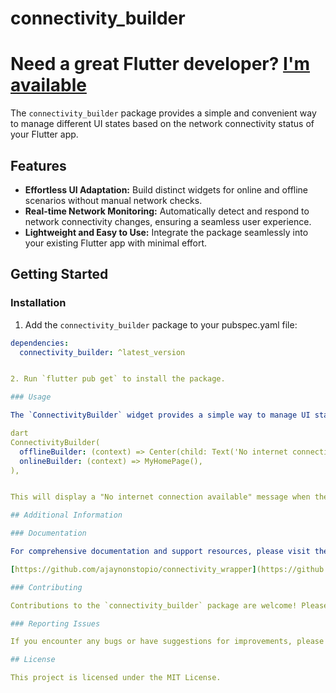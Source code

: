 # connectivity_builder

# Need a great Flutter developer?  [I'm available](https://www.linkedin.com/in/ahmed-gad-435635197/)

The `connectivity_builder` package provides a simple and convenient way to manage different UI states based on the network connectivity status of your Flutter app.

## Features

* **Effortless UI Adaptation:** Build distinct widgets for online and offline scenarios without manual network checks.
* **Real-time Network Monitoring:** Automatically detect and respond to network connectivity changes, ensuring a seamless user experience.
* **Lightweight and Easy to Use:** Integrate the package seamlessly into your existing Flutter app with minimal effort.

## Getting Started

### Installation

1. Add the `connectivity_builder` package to your pubspec.yaml file:

```yaml
dependencies:
  connectivity_builder: ^latest_version


2. Run `flutter pub get` to install the package.

### Usage

The `ConnectivityBuilder` widget provides a simple way to manage UI states based on network connectivity:

dart
ConnectivityBuilder(
  offlineBuilder: (context) => Center(child: Text('No internet connection available')),
  onlineBuilder: (context) => MyHomePage(),
),


This will display a "No internet connection available" message when the device is offline and your app's main content when the device is online.

## Additional Information

### Documentation

For comprehensive documentation and support resources, please visit the GitHub repository:

[https://github.com/ajaynonstopio/connectivity_wrapper](https://github.com/ajaynonstopio/connectivity_wrapper)

### Contributing

Contributions to the `connectivity_builder` package are welcome! Please read the [contributing guidelines](CONTRIBUTING.md) for more information.

### Reporting Issues

If you encounter any bugs or have suggestions for improvements, please file an issue on the GitHub repository.

## License

This project is licensed under the MIT License.
